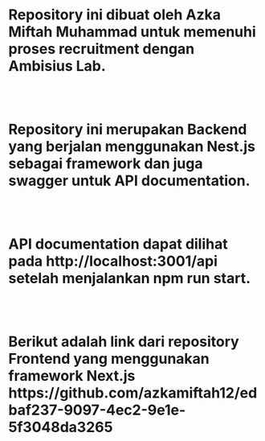 <h1>Repository ini dibuat oleh Azka Miftah Muhammad untuk memenuhi proses recruitment dengan Ambisius Lab.</h1>
<br>
<br>
<h1>Repository ini merupakan Backend yang berjalan menggunakan Nest.js sebagai framework dan juga swagger untuk API documentation.</h1>
<br>
<br>
<h1>API documentation dapat dilihat pada http://localhost:3001/api setelah menjalankan npm run start.</h1>
<br>
<br>
<h1>Berikut adalah link dari repository Frontend yang menggunakan framework Next.js https://github.com/azkamiftah12/edbaf237-9097-4ec2-9e1e-5f3048da3265</h1>
